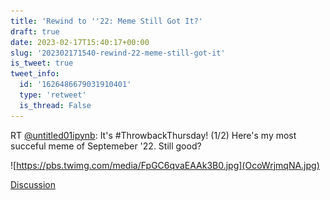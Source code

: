 ```yaml
---
title: 'Rewind to ''22: Meme Still Got It?'
draft: true
date: 2023-02-17T15:40:17+00:00
slug: '202302171540-rewind-22-meme-still-got-it'
is_tweet: true
tweet_info:
  id: '1626486679031910401'
  type: 'retweet'
  is_thread: False
---
```




RT [@untitled01ipynb](https://x.com/untitled01ipynb): It's #ThrowbackThursday! (1/2) Here's my most succeful meme of Septemeber '22. Still good? 

![https://pbs.twimg.com/media/FpGC6qvaEAAk3B0.jpg](OcoWrjmqNA.jpg)

[Discussion](https://x.com/sytelus/status/1626486679031910401)
